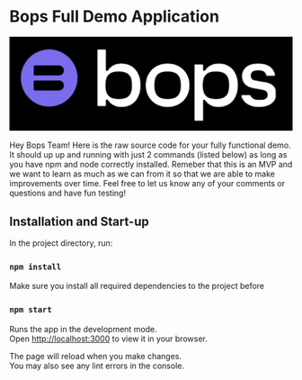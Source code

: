 # Bops Full Demo Application
![Getting Started](./bopslogo.png)

Hey Bops Team!  Here is the raw source code for your fully functional demo.  It should up up and running with just 2 commands (listed below) as long as you have npm and node correctly installed.  Remeber that this is an MVP and we want to learn as much as we can from it so that we are able to make improvements over time.  Feel free to let us know any of your comments or questions and have fun testing!


## Installation and Start-up

In the project directory, run:

### `npm install`

Make sure you install all required dependencies to the project before

### `npm start`

Runs the app in the development mode.\
Open [http://localhost:3000](http://localhost:3000) to view it in your browser.

The page will reload when you make changes.\
You may also see any lint errors in the console.

